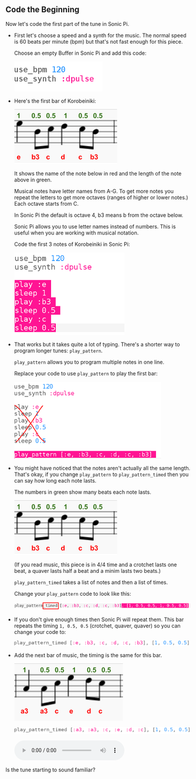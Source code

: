 ## Code the Beginning

Now let's code the first part of the tune in Sonic Pi.




+ First let's choose a speed and a synth for the music. The normal speed is 60 beats per minute (bpm) but that's not fast enough for this piece.

    Choose an empty Buffer in Sonic Pi and add this code:

    ![screenshot](images/tetris-setup.png)

+  Here's the first bar of Korobeiniki:

    ![screenshot](images/tetris-notes1.png)

    It shows the name of the note below in red and the length of the note above in green.

    Musical notes have letter names from A-G. To get more notes you repeat the letters to get more octaves (ranges of higher or lower notes.) Each octave starts from C.

    In Sonic Pi the default is octave 4, b3 means b from the octave below.

    Sonic Pi allows you to use letter names instead of numbers. This is useful when you are working with musical notation.

    Code the first 3 notes of Korobeiniki in Sonic Pi:

    ![screenshot](images/tetris-start.png)

+ That works but it takes quite a lot of typing. There's a shorter way to program longer tunes: `play_pattern`.

    `play_pattern` allows you to program multiple notes in one line.

    Replace your code to use `play_pattern` to play the first bar:

    ![screenshot](images/tetris-pattern.png)

+ You might have noticed that the notes aren't actually all the same length. That's okay, if you change `play_pattern` to `play_pattern_timed` then you can say how long each note lasts.

    The numbers in green show many beats each note lasts.

    ![screenshot](images/tetris-notes1.png)

    (If you read music, this piece is in 4/4 time and a crotchet lasts one beat, a quaver lasts half a beat and a minim lasts two beats.)

    `play_pattern_timed` takes a list of notes and then a list of times.

    Change your `play_pattern` code to look like this:

    ![screenshot](images/tetris-timed.png)

+ If you don't give enough times then Sonic Pi will repeat them. This bar repeats the timing `1, 0.5, 0.5` (crotchet, quaver, quaver) so you can change your  code to:

    ![screenshot](images/tetris-timed2.png)

+ Add the next bar of music, the timing is the same for this bar.

    ![screenshot](images/tetris-notes2.png)

    ![screenshot](images/tetris-bar2.png)

    <div id="audio-preview" class="pdf-hidden">
    <audio controls preload>
      <source src="resources/tetris-1.mp3" type="audio/mpeg">
    Your browser does not support the <code>audio</code> element.
    </audio>
    </div>

Is the tune starting to sound familiar?
